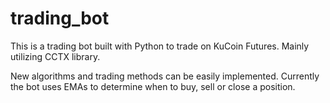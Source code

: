 # trading_bot

This is a trading bot built with Python to trade on KuCoin Futures. Mainly utilizing CCTX library.

New algorithms and trading methods can be easily implemented. Currently the bot uses EMAs to determine when to buy, sell or close a position.
